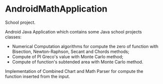 # AndroidMathApplication
School project. 

Android Java Application which contains some Java school projects classes:
  - Numerical Computation algorithms for compute the zero of function with Bisection, Newton-Raphson, Secant and Chords methods; 
  - Compute of PI Greco's value with Monte Carlo method; 
  - Compute of function's subtended area with Monte Carlo method.

Implementation of Combined Chart and Math Parser for compute the function inserted from the input.
